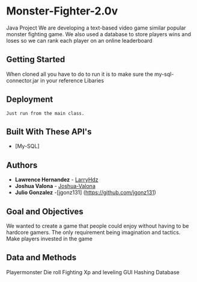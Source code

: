 # Monster-Fighter-2.0v
Java Project
We are developing a text-based video game similar popular monster fighting game. We also used a database to store players wins and loses so we can rank each player on an online leaderboard 

## Getting Started
When cloned all you have to do to run it is to make sure the my-sql-connector.jar in your reference Libaries

## Deployment
```
Just run from the main class.
```


## Built With These API's

* [My-SQL]

## Authors

* **Lawrence Hernandez** - [LarryHdz](https://github.com/LarryHdz)
* **Joshua Valona** - [Joshua-Valona](https://github.com/Joshua-Valona)
* **Julio Gonzalez** -[jgonz131] (https://github.com/jgonz131)


## Goal and Objectives
We wanted to create a game that people could enjoy without having to be hardcore gamers. The only requirement being imagination and tactics. 
Make players invested in the game 



## Data and Methods

Playermonster
Die roll
Fighting 
Xp and leveling
GUI
Hashing
Database


